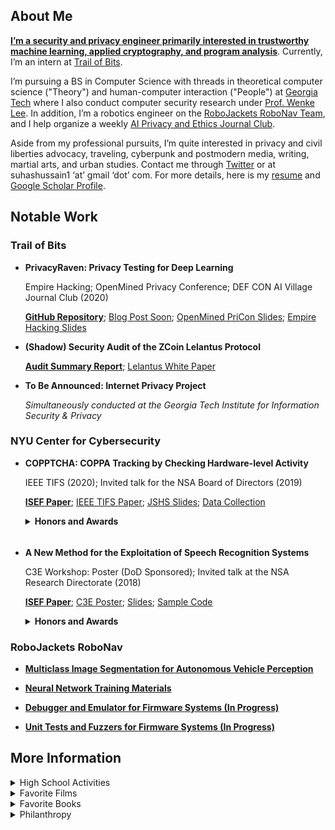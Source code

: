 ## About Me

[**I’m a security and privacy engineer primarily interested in trustworthy machine learning, applied cryptography, and program analysis**](). 
Currently, I’m an intern at [Trail of Bits](https://www.trailofbits.com/). 

I’m pursuing a BS in Computer Science with threads in theoretical computer science ("Theory") and human-computer interaction ("People") at [Georgia Tech](http://www.catalog.gatech.edu/programs/theory-people-computer-science-bs/) where I also conduct computer security research under [Prof. Wenke Lee](https://wenke.gtisc.gatech.edu/). 
In addition, I’m a robotics engineer on the [RoboJackets RoboNav Team](https://robojackets.org/teams/robonav/), and I help organize a weekly [AI Privacy and Ethics Journal Club](https://aivillage.org/hacker-journal-club). 

Aside from my professional pursuits, I’m quite interested in privacy and civil liberties advocacy, traveling, cyberpunk and postmodern media, writing, martial arts, and urban studies. 
Contact me through [Twitter](https://twitter.com/suhackerr) or at suhashussain1 ‘at’ gmail ‘dot’ com. For more details, here is my [resume](https://sshussain.me/SH_R.pdf) and [Google Scholar Profile](https://scholar.google.com/citations?user=950rBFYAAAAJ&hl=en).

## Notable Work

### Trail of Bits

+ **PrivacyRaven: Privacy Testing for Deep Learning**

    Empire Hacking; OpenMined Privacy Conference; DEF CON AI Village Journal Club (2020)
    
    [**GitHub Repository**](https://github.com/trailofbits/PrivacyRaven); [Blog Post Soon](); [OpenMined PriCon Slides](https://sshussain.me/projects/pr_om.pdf); [Empire Hacking Slides](https://sshussain.me/projects/privacyraven_eh.pdf)
   
+ **(Shadow) Security Audit of the ZCoin Lelantus Protocol** 

    [**Audit Summary Report**](https://github.com/trailofbits/publications/blob/master/reviews/zcoin-lelantus-summary.pdf); [Lelantus White Paper](https://eprint.iacr.org/2019/373.pdf)

+ **To Be Announced: Internet Privacy Project** 
  
  *Simultaneously conducted at the Georgia Tech Institute for Information Security & Privacy*
  
 
### NYU Center for Cybersecurity

+  **COPPTCHA: COPPA Tracking by Checking Hardware-level Activity** 
    
   IEEE TIFS (2020); Invited talk for the NSA Board of Directors (2019)
   
   [**ISEF Paper**](https://sshussain.me/written_works/ISEF_Paper.pdf); [IEEE TIFS Paper](https://ieeexplore.ieee.org/abstract/document/9049424); [JSHS Slides](https://sshussain.me/written_works/JSHS_Slides.pdf); [Data Collection](https://github.com/suhacker1/hpc-a)

    <details>
        <summary> <b> Honors and Awards </b> </summary>
        <p> ACM 1st Award (ISEF), NSA-RD First “Science Security” Award (ISEF), NYCSEF 1st Award in Math and CS, NYC JSHS 3rd in CS (JSHS), The Cardinals Press Release </p> </details>
    <hr style="height:5px; visibility:hidden;" />
+ **A New Method for the Exploitation of Speech Recognition Systems** 
      
   C3E Workshop: Poster (DoD Sponsored); Invited talk at the NSA Research Directorate (2018)
   
   [**ISEF Paper**](https://sshussain.me/written_works/speech_paper.pdf); [C3E Poster](https://cps-vo.org/node/55909); [Slides](https://sshussain.me/written_works/speech_slides.pdf); [Sample Code](https://github.com/suhacker1/phonetic-classification)
   
   
   <details>
        <summary> <b> Honors and Awards </b> </summary>
         <p> ISEF 2nd Award in Systems Software, Shanghai STEM Cloud Award (ISEF), NSA-RD 2nd “Science Security” Award (ISEF), GoDaddy Data Award (ISEF), ACM 4th Award (ISEF), NYCSEF 1st Award in Math and CS, Sarah and Morris Wiesenthal Award (NYCSEF), Naval Science Award (NYCSEF), NYU Tandon Press Release  </p>
   </details>
   
   
### RoboJackets RoboNav

+ **[Multiclass Image Segmentation for Autonomous Vehicle Perception](https://github.com/RoboJackets/igvc-software/tree/master/igvc_perception/src/multiclass_segmentation)**

+ **[Neural Network Training Materials](https://github.com/RoboJackets/nn-training)**

+ **[Debugger and Emulator for Firmware Systems (In Progress)]()**

+ **[Unit Tests and Fuzzers for Firmware Systems (In Progress)]()**

  
## More Information 

<details>
<summary> High School Activities </summary>
  <p> I graduated from Queens High School for the Sciences, a specialized STEM high school in NYC,  in June 2019.  There, I was the Chief Trainer (Head TA) for QHSS Math Research, the CTO of STEMinism, the founder and captain of the robotics team, the founder and captain of Team Cyber and the Da Vinci Experiment, and a member of Urban Sketchers. Outside of school, I freelanced, conducted research under <a href="https://en.wikipedia.org/wiki/Ramesh_Karri">Prof. Ramesh Karri</a> at <a href="http://cyber.nyu.edu/">NYU CCS</a>, and completed a hardware engineering internship at <a href="https://vengolabs.com/">Vengo Labs</a> (<a href="https://sshussain.me/projects/vengo_rec.pdf">Recommendation Letter</a>). I notably worked on the <a href="https://github.com/jchen42703/MathResearchQHSS">QHSS Math Research Repository</a> (Examples: <a href="https://github.com/jchen42703/MathResearchQHSS/tree/master/Ridge_Regression_for_Prostitution">Ridge Regression</a>, <a href="https://github.com/jchen42703/MathResearchQHSS/tree/master/tutorials">Deep Learning</a>) <a href="https://github.com/suhacker1/conveyor_belt"> and a conveyor belt at Vengo Labs</a> along with other projects featured on my <a href="https://github.com/suhacker1">GitHub. </a> </p>
    <p> <b>Awards:</b> NY State Senate Youth Leadership Recognition. Principal's Honor Roll/List. GW Award for Excellence in STEM. Silver Medal for Excellence in English. UFT Certificate of Merit for CS Applications. Math Research Award. Awards for AP Statistics, US, and World History.  ED Certificate for Excellence in Reading. Joseph E. Collins Scholarship. NCWIT NYC Honorable Mention </p>
</details>

<details>
<summary> Favorite Films</summary>
  <p> The Prestige. Snowpiercer. Parasite. V for Vendetta. Da 5 Bloods. Spider-Man: Into the Spider-Verse</p>
</details>

<details>
<summary> Favorite Books</summary>
  <p> Snow Crash. The Information: A History, A Theory, A Flood. The Crying of Lot 49. Bleeding Edge. Narrative of the Life of Frederick Douglass, an American Slave  </p>
</details>

<details>
<summary> Philanthropy </summary>
  <p> I recommend donating to <a href="https://www.thelifeyoucansave.org/"> the Life You Can Save (GiveDirectly, D-Rev, Evidence Action)</a>,<a href="https://bit.ly/3apaAcU"> the Intercept</a>, <a href="https://housingrightsny.org/"> the Housing Rights Initiative</a>, <a href="https://couragetochangepac.org/"> the Courage to Change PAC (affiliated with AOC)</a>, <a href="https://en.wikipedia.org/wiki/Main_Page"> Wikipedia</a>, <a href="https://donate.torproject.org/"> the Tor project</a>, or <a href="https://secure.actblue.com/donate/ab_mn"> any of these organizations fighting against systemic racism and police brutality</a>.

</p>
</details>

